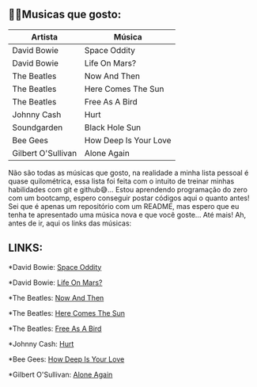 ## 🎻🎼Musicas que gosto:

|Artista|Música|
------------|------------|
|David Bowie|Space Oddity|
|David Bowie|Life On Mars?|
|The Beatles|Now And Then|
|The Beatles|Here Comes The Sun|
|The Beatles|Free As A Bird|
|Johnny Cash|Hurt|
|Soundgarden|Black Hole Sun|
|Bee Gees|How Deep Is Your Love|
|Gilbert O'Sullivan| Alone Again|

Não são todas as músicas que gosto, na realidade a minha lista pessoal é quase quilométrica, 
essa lista foi feita com o intuito de treinar minhas habilidades com git e github😅... Estou
aprendendo programação do zero com um bootcamp, espero conseguir postar códigos aqui o quanto
antes! Sei que é apenas um repositório com um README, mas espero que eu tenha te apresentado 
uma música nova e que você goste... Até mais! Ah, antes de ir, aqui os links das músicas:

## LINKS:

*David Bowie: [Space Oddity](https://www.youtube.com/watch?v=iYYRH4apXDo&pp=ygUMc3BhY2Ugb2RkaXR5)

*David Bowie: [Life On Mars?](https://www.youtube.com/watch?v=UipTt-qqZOE&pp=ygUVbGlmZSBvbiBtYXJzIDIwMTYgbWl4)

*The Beatles: [Now And Then](https://www.youtube.com/watch?v=Opxhh9Oh3rg&pp=ygUUbm93IGFuZCB0aGVuIGJlYXRsZXM%3D)

*The Beatles: [Here Comes The Sun](https://www.youtube.com/watch?v=KQetemT1sWc&pp=ygUSaGVyZSBjb21lcyB0aGUgc3Vu)

*The Beatles: [Free As A Bird](https://www.youtube.com/watch?v=ODIvONHPqpk&pp=ygUOZnJlZSBhcyBhIGJpcmQ%3D)

*Johnny Cash: [Hurt](https://www.youtube.com/watch?v=8AHCfZTRGiI&pp=ygUQaHVydCBqb2hubnkgY2FzaA%3D%3D)

*Bee Gees: [How Deep Is Your Love](https://www.youtube.com/watch?v=XpqqjU7u5Yc&pp=ygUVaG93IGRlZXAgaXMgeW91ciBsb3Zl)

*Gilbert O'Sullivan: [Alone Again](https://www.youtube.com/watch?v=vXL7y6km0a8&pp=ygULYWxvbmUgYWdhaW4%3D)

